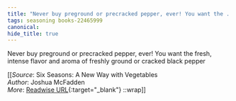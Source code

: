 ```yaml
---
title: "Never buy preground or precracked pepper, ever! You want the ..."
tags: seasoning books-22465999
canonical: 
hide_title: true
---
```


Never buy preground or precracked pepper, ever! You want the fresh, intense flavor and aroma of freshly ground or cracked black pepper


[[_Source_: Six Seasons: A New Way with Vegetables<br>
_Author_: Joshua McFadden<br>
_More_: [Readwise URL](https://readwise.io/open/443827905){:target="_blank"}
::wrap]]